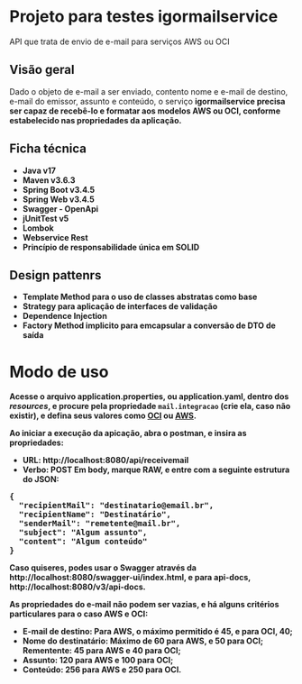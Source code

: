 # Projeto para testes igormailservice
API que trata de envio de e-mail para serviços AWS ou OCI

## Visão geral
Dado o objeto de e-mail a ser enviado, contento nome e e-mail de destino, e-mail do emissor, assunto e conteúdo, o serviço <strong>igormailservice<strong> precisa ser capaz de recebê-lo e formatar aos modelos AWS ou OCI, conforme estabelecido nas propriedades da aplicação.

## Ficha técnica
* Java v17
* Maven v3.6.3
* Spring Boot v3.4.5
* Spring Web v3.4.5
* Swagger - OpenApi
* jUnitTest v5
* Lombok
* Webservice Rest
* Princípio de responsabilidade única em SOLID

## Design pattenrs
* Template Method para o uso de classes abstratas como base
* Strategy para aplicação de interfaces de validação
* Dependence Injection
* Factory Method implicito para emcapsular a conversão de DTO de saída

# Modo de uso
Acesse o arquivo application.properties, ou application.yaml, dentro dos <i>resources</i>, e procure pela propriedade <code>mail.integracao</code> (crie ela, caso não existir), e defina seus valores como <u>OCI</u> ou <u>AWS</u>.

Ao iniciar a execução da apicação, abra o postman, e insira as propriedades:
* URL: http://localhost:8080/api/receivemail
* Verbo: POST
Em body, marque RAW, e entre com a seguinte estrutura do JSON:
<pre>
{
  "recipientMail": "destinatario@email.br",
  "recipientName": "Destinatário",
  "senderMail": "remetente@mail.br",
  "subject": "Algum assunto",
  "content": "Algum conteúdo"
}
</pre>
Caso quiseres, podes usar o <b>Swagger</b> através da http://localhost:8080/swagger-ui/index.html, e para api-docs, http://localhost:8080/v3/api-docs.

As propriedades do e-mail não podem ser vazias, e há alguns critérios particulares para o caso AWS e OCI:
* E-mail de destino: Para AWS, o máximo permitido é 45, e para OCI, 40;
* Nome do destinatário: Máximo de 60 para AWS, e 50 para OCI;
Rementente: 45 para AWS e 40 para OCI;
* Assunto: 120 para AWS e 100 para OCI;
* Conteúdo: 256 para AWS e 250 para OCI.

